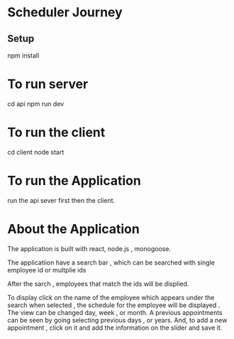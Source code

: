 # Scheduler Journey

## Setup

npm install

# To run server

cd api
npm run dev

# To run the client
cd client
node start

# To run the Application

run the api sever first then the client.

# About the Application

The application is built with react, node.js , monogoose.

The applicatiion have a search bar , which can be searched with single employee id or multplie ids

After the sarch , employees that match the ids will be displied.

To display click on the name of the employee which appears under the search
when selected , the schedule for the employee will be displayed .
The view can be changed day, week , or month.
A previous appointments can be seen by going selecting previous days , or years.
And, to add a new appointment , click on it and add the information on the slider and save it.
